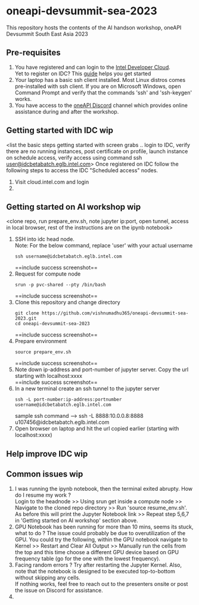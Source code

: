 # oneapi-devsummit-sea-2023
This repository hosts the contents of the AI handson workshop, oneAPI Devsummit South East Asia 2023

## Pre-requisites
1. You have registered and can login to the [Intel Developer Cloud](https://www.intel.com/content/www/us/en/developer/tools/devcloud/services.html). <br>Yet to register on IDC? This [guide](https://github.com/bjodom/idc#account-registration) helps you get started
2. Your laptop has a basic ssh client installed. Most Linux distros comes pre-installed with ssh client. If you are on Microsoft Windows, open Command Prompt and verify that the commands 'ssh' and 'ssh-keygen' works.
3.  You have access to the [oneAPI Discord](https://discord.gg/ycwqTP6) channel which provides online assistance during and after the workshop.

## Getting started with IDC **wip**
<list the basic steps getting started with screen grabs .. login to IDC, verify there are no running instances, post certificate on profile, launch instance on schedule access, verify access using command ssh user@idcbetabatch.eglb.intel.com>
Once registered on IDC follow the following steps to access the IDC "Scheduled access" nodes.<br>
1. Visit cloud.intel.com and login
2. 

## Getting started on AI workshop **wip**
<clone repo, run prepare_env.sh, note jupyter ip:port, open tunnel, access in local browser, rest of the instructions are on the ipynb notebook>
1. SSH into idc head node. <br>
Note: For the below command, replace 'user' with your actual username <br>
   ```
   ssh username@idcbetabatch.eglb.intel.com
   ```
   ==include success screenshot==
2. Request for compute node <br>
   ```
   srun -p pvc-shared --pty /bin/bash
   ```
   ==include success screenshot==
3. Clone this repository and change directory <br>
   ```
   git clone https://github.com/vishnumadhu365/oneapi-devsummit-sea-2023.git
   cd oneapi-devsummit-sea-2023
   ```
   ==include success screenshot==
4. Prepare environment
   ```
   source prepare_env.sh
   ```
   ==include success screenshot==
5. Note down ip-address and port-number of jupyter server. Copy the url starting with localhost:xxxx <br>
   ==include success screenshot==
6. In a new terminal create an ssh tunnel to the jupyter server<br>
    ```
   ssh -L port-number:ip-address:portnumber username@idcbetabatch.eglb.intel.com
   ```
   sample ssh command --> ssh -L 8888:10.0.0.8:8888 u107456<span>@</span>idcbetabatch.eglb.intel.com
7. Open browser on laptop and hit the url copied earlier (starting with localhost:xxxx)

## Help improve IDC **wip**

## Common issues **wip**
1. I was running the ipynb notebook, then the terminal exited abrupty. How do I resume my work ?<br>
Login to the headnode >> Using srun get inside a compute node >> Navigate to the cloned repo directory >> Run 'source resume_env.sh'. As before this will print the Jupyter Notebook link >> Repeat step 5,6,7 in 'Getting started on AI workshop' section above.<br>
2. GPU Notebook has been running for more than 10 mins, seems its stuck, what to do ?
The issue could probably be due to overutilization of the GPU. You could try the following, within the GPU notebook navigate to Kernel >> Restart and Clear All Output >> Manually run the cells from the top and this time choose a different GPU device based on GPU frequency table (go for the one with the lowest frequency).
3. Facing random errors ?
Try after restarting the Jupyter Kernel. Also, note that the notebook is designed to be executed top-to-bottom without skipping any cells. <br>If nothing works, feel free to reach out to the presenters onsite or post the issue on Discord for assistance.
4. 
